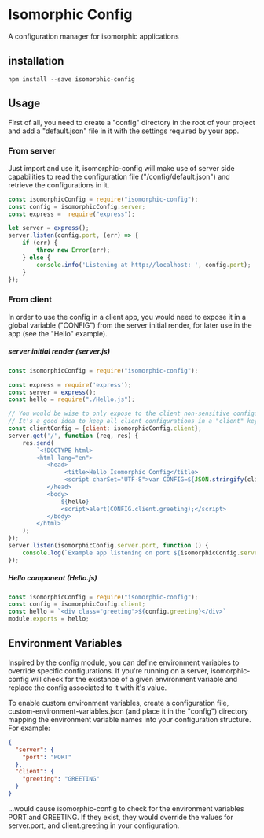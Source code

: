 # Isomorphic Config
A configuration manager for isomorphic applications

## installation
```
npm install --save isomorphic-config
```

## Usage
First of all, you need to create a "config" directory in the root of your project and add a "default.json" file in it with the settings required by your app.

### From server
Just import and use it, isomorphic-config will make use of server side capabilities to read the configuration file ("/config/default.json") and retrieve the configurations in it.
```javascript
const isomorphicConfig = require("isomorphic-config");
const config = isomorphicConfig.server;
const express =  require("express");

let server = express();
server.listen(config.port, (err) => {
    if (err) {
        throw new Error(err);
    } else {
        console.info('Listening at http://localhost: ', config.port);
    }
});

```

### From client
In order to use the config in a client app, you would need to expose it in a global variable ("CONFIG") from the server initial render, for later use in the app (see the "Hello" example).
##### server initial render (server.js)
```javascript
const isomorphicConfig = require("isomorphic-config");

const express = require('express');
const server = express();
const hello = require("./Hello.js");

// You would be wise to only expose to the client non-sensitive configuration.
// It's a good idea to keep all client configurations in a "client" key and only expose that:
const clientConfig = {client: isomorphicConfig.client};
server.get('/', function (req, res) {
    res.send(
        `<!DOCTYPE html>
        <html lang="en">
           <head>
                <title>Hello Isomorphic Config</title>
                <script charSet="UTF-8">var CONFIG=${JSON.stringify(clientConfig)}</script>
           </head>
           <body>
               ${hello}
               <script>alert(CONFIG.client.greeting);</script>
           </body>
        </html>`
    );
});
server.listen(isomorphicConfig.server.port, function () {
    console.log(`Example app listening on port ${isomorphicConfig.server.port}!`);
});

```
##### Hello component (Hello.js)
```javascript
const isomorphicConfig = require("isomorphic-config");
const config = isomorphicConfig.client;
const hello = `<div class="greeting">${config.greeting}</div>`
module.exports = hello;

```

## Environment Variables
Inspired by the [config](https://www.npmjs.com/package/config) module, you can define environment variables to override specific configurations. If you're running on a server, isomorphic-config will check for the existance of a given environment variable and replace the config associated to it with it's value.

To enable custom environment variables, create a configuration file, custom-environment-variables.json (and place it in the "config") directory mapping the environment variable names into your configuration structure. For example:
```json
{
  "server": {
    "port": "PORT"
  },
  "client": {
    "greeting": "GREETING"
  }
}
```
...would cause isomorphic-config to check for the environment variables PORT and GREETING. If they exist, they would override the values for server.port, and client.greeting in your configuration.


